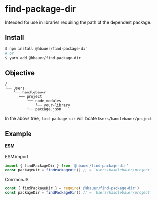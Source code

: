 # find-package-dir

Intended for use in libraries requiring the path of the dependent package.

## Install

```sh
$ npm install @hbauer/find-package-dir
# or
$ yarn add @hbauer/find-package-dir
```

## Objective

```
/
└── Users
    └── handlebauer
      └── project
          └── node_modules
              └── your-library
          └── package.json
```
In the above tree, `find-package-dir` will locate `Users/handlebauer/project`

## Example

#### ESM

ESM import
```js
import { findPackageDir } from '@hbauer/find-package-dir'
const packageDir = findPackageDir() // = `Users/handlebauer/project`
```

CommonJS
```js
const { findPackageDir } = require('@hbauer/find-package-dir')
const packageDir = findPackageDir() // = `Users/handlebauer/project`
```